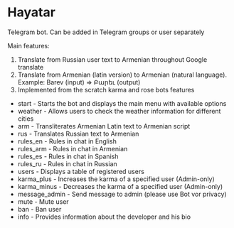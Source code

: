 # Hayatar

Telegram bot. Can be added in Telegram groups or user separately


Main features:
1. Translate from Russian user text to Armenian throughout Google translate
2. Translate from Armenian (latin version) to Armenian (natural language).
Example: Barev (input) => Բարեւ (output)
3. Implemented from the scratch karma and rose bots features


* start - Starts the bot and displays the main menu with available options
* weather - Allows users to check the weather information for different cities
* arm - Transliterates Armenian Latin text to Armenian script
* rus - Translates Russian text to Armenian
* rules_en - Rules in chat in English
* rules_arm - Rules in chat in Armenian
* rules_es - Rules in chat in Spanish
* rules_ru - Rules in chat in Russian
* users - Displays a table of registered users
* karma_plus - Increases the karma of a specified user (Admin-only)
* karma_minus - Decreases the karma of a specified user (Admin-only)
* message_admin - Send message to admin (please use Bot vor privacy)
* mute - Mute user
* ban - Ban user
* info - Provides information about the developer and his bio